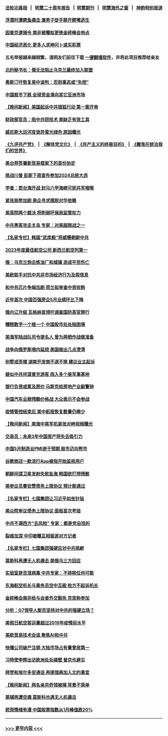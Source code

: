 #### [法轮功真相](https://github.com/gfw-breaker/truth/blob/master/README.md?t=0) &nbsp;&nbsp;|&nbsp;&nbsp; [明慧二十周年报告](https://github.com/gfw-breaker/mh-reports/blob/master/README.md?t=0) &nbsp;&nbsp;|&nbsp;&nbsp;[明慧期刊](https://github.com/gfw-breaker/mh-qikan) &nbsp;&nbsp;|&nbsp;&nbsp; [明慧海外之窗](https://github.com/gfw-breaker/mh-news/blob/master/README.md?t=0) &nbsp;&nbsp;|&nbsp;&nbsp; [神韵特别报道](https://github.com/gfw-breaker/mh-news/blob/master/shenyun.md?t=0)
#### [浮潜时遭鳄鱼袭击 澳男子徒手掰开鳄嘴逃生](../pages/nsc418/n14007857.md?t=06020043) 
#### [因普京逮捕令 南非被曝拟更换金砖峰会地点](../pages/nsc418/n14008213.md?t=06020043) 
#### [中国经济恶化 更多人求神问卜或买彩票](../pages/nsc418/n14008046.md?t=06020043) 
#### 五毛举报越来越频繁，请网友们前往下载 [一键翻墙软件](https://github.com/gfw-breaker/ssr-accounts)，并将此项目推荐给亲友
#### [北约秘书长：俄无法阻止乌克兰最终加入联盟](../pages/nsc418/n14008051.md?t=06020043) 
#### [奥斯汀吁恢复美中谈判：否则事态或“失控”](../pages/nsc418/n14008047.md?t=06020043) 
#### [中国股市下跌 全球资金涌向其它亚洲市场](../pages/nsc418/n14007952.md?t=06020043) 
#### [【晚间新闻】美国起诉中共猎狐行动 第一案开审](../pages/nsc418/n14007935.md?t=06020043) 
#### [财政部官员：阻中共窃技术 美缺乏有效工具](../pages/nsc418/n14007798.md?t=06020043) 
#### [威尼斯大运河变诡异萤光绿色 原因曝光](../pages/nsc418/n14007761.md?t=06020043) 
#### [《九评共产党》](https://github.com/begood0513/9ping.md/blob/master/README.md) &nbsp;|&nbsp; [《解体党文化》](../../../../jtdwh.md/blob/master/README.md)  &nbsp;|&nbsp; [《共产主义的终极目的》](../../../../gczydzjmd.md/blob/master/README.md) &nbsp;|&nbsp; [《魔鬼在统治我们的世界》](../../../../mgztzwmdsj.md/blob/master/README.md) 
#### [美台将签署新贸易框架下的首份协定](../pages/nsc418/n14007744.md?t=06020043) 
#### [挑战川普 彭斯下周宣布参加2024总统大选](../pages/nsc418/n14007637.md?t=06020043) 
#### [学者：若台海开战 封马六甲海峡可扼共军咽喉](../pages/nsc418/n14007573.md?t=06020043) 
#### [紧张局势加剧 美企寻求摆脱对华依赖](../pages/nsc418/n14007653.md?t=06020043) 
#### [美高院两个裁决 将削弱环保局监管权力](../pages/nsc418/n14007491.md?t=06020043) 
#### [中共黑客攻击关岛 专家：对美超限战之一](../pages/nsc418/n14007253.md?t=06020043) 
#### [【名家专栏】韩国“武库舰”将威慑朝鲜中共](../pages/nsc418/n14007369.md?t=06020043) 
#### [2023年度最佳航空公司 新西兰航空列第一](../pages/nsc418/n14007535.md?t=06020043) 
#### [俄：乌克兰炮击炼油厂和城镇 造成平民伤亡](../pages/nsc418/n14007470.md?t=06020043) 
#### [美欧联手对抗中共非市场经济行为及假信息](../pages/nsc418/n14007569.md?t=06020043) 
#### [和中共芯片争端加剧 荷兰拟审查中资收购](../pages/nsc418/n14007533.md?t=06020043) 
#### [近年首次 中国百强房企5月业绩环比下降](../pages/nsc418/n14007251.md?t=06020043) 
#### [俄内讧升级 瓦格纳首领吁调查国防高官罪行](../pages/nsc418/n14007474.md?t=06020043) 
#### [糟糕数字一个接一个 中国股市处处陷困境](../pages/nsc418/n14007467.md?t=06020043) 
#### [美海军陆战队司令提名人 曾为两栖作战做准备](../pages/nsc418/n14007371.md?t=06020043) 
#### [战争向俄罗斯境内延烧 美国做出几点澄清](../pages/nsc418/n14007466.md?t=06020043) 
#### [别墅成歪楼 湖南开发商不退不换 建议业主起诉](../pages/nsc418/n14007252.md?t=06020043) 
#### [疑似中共间谍冒充游客 闯入多个美军事基地](../pages/nsc418/n14007427.md?t=06020043) 
#### [银行负债或累及房价 马斯克给房地产业敲警钟](../pages/nsc418/n14007333.md?t=06020043) 
#### [中国汽车业掀残酷价格战 大众表示不会参战](../pages/nsc418/n14007310.md?t=06020043) 
#### [疫情管控结束后 美中航班恢复数量仍稀少](../pages/nsc418/n14007255.md?t=06020043) 
#### [【晚间新闻】南海中美军机紧张对峙视频曝光](../pages/nsc418/n14007215.md?t=06020043) 
#### [交易员：未来3年中国资产将失去吸引力](../pages/nsc418/n14007208.md?t=06020043) 
#### [中国5月制造业PMI逊于预期 股市迈向熊市](../pages/nsc418/n14007110.md?t=06020043) 
#### [谷歌商店一款流行App被指开始监视用户](../pages/nsc418/n14006930.md?t=06020043) 
#### [朝鲜间谍卫星发射失败坠海 韩国欲打捞残骸](../pages/nsc418/n14006994.md?t=06020043) 
#### [美参议员曼钦赞债务上限协议 预计能通过](../pages/nsc418/n14006905.md?t=06020043) 
#### [【名家专栏】七国集团让习近平如坐针毡](../pages/nsc418/n14006699.md?t=06020043) 
#### [美众院审议债务上限协议 面临首次考验](../pages/nsc418/n14006821.md?t=06020043) 
#### [中共不满西方“去风险” 专家：都是党自找的](../pages/nsc418/n14006877.md?t=06020043) 
#### [裂痕加深 中印被曝互相驱逐对方记者](../pages/nsc418/n14006880.md?t=06020043) 
#### [【名家专栏】七国集团强硬应对中共挑衅](../pages/nsc418/n14006625.md?t=06020043) 
#### [莫斯科再遭无人机袭击 美俄乌三方回应](../pages/nsc418/n14006847.md?t=06020043) 
#### [实验室是否泄病毒 中共专家：不排除任何可能](../pages/nsc418/n14006628.md?t=06020043) 
#### [东海航空机长与乘务员空中互殴 检方不起诉机长](../pages/nsc418/n14006769.md?t=06020043) 
#### [金砖峰会南非给与会者外交豁免 克宫称参加](../pages/nsc418/n14006771.md?t=06020043) 
#### [分析：G7领导人能否坚持对中共的强硬立场？](../pages/nsc418/n14006724.md?t=06020043) 
#### [美假日航空客运量超过2019年疫情前水平](../pages/nsc418/n14006772.md?t=06020043) 
#### [美欧贸易技术会谈 聚焦AI和中共](../pages/nsc418/n14006766.md?t=06020043) 
#### [快播公司破产注销 大陆市场占有量曾居第一](../pages/nsc418/n14006594.md?t=06020043) 
#### [习特使李辉出访欧洲处处碰壁 普京也避见](../pages/nsc418/n14006285.md?t=06020043) 
#### [拜登和埃尔多安通话 再提瑞典加入北约事宜](../pages/nsc418/n14006641.md?t=06020043) 
#### [【晚间新闻】两名亲共侨领被捕 背景不简单](../pages/nsc418/n14006123.md?t=06020043) 
#### [基辅再遭空袭 莫斯科也遇无人机袭击](../pages/nsc418/n14006518.md?t=06020043) 
#### [悲观情绪弥漫 中国股票指数从1月峰值跌20%](../pages/nsc418/n14006365.md?t=06020043) 

----
#### [ >>> 更早内容 <<< ](../indexes/nsc418-earlier.md)
